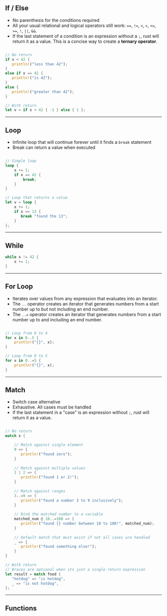 ## If / Else
- No parenthesis for the conditions required
- All your usual relational and logical operators still work: `==`, `!=`, `<`, `>`, `<=`, `>=`, `!`, `||`, `&&`.
- If the last statement of a condition is an expression without a `;`, rust will return it as a value. This is a concise way to create a **ternary operator**.

```rust

// No return
if x < 42 {
   println!("less than 42");
} 
else if x == 42 {
   println!("is 42");
} 
else {
   println!("greater than 42");
}

// With return
let v = if x < 42 { -1 } else { 1 };

```

-----------

## Loop

- Infinite loop that will continue forever until it finds a `break` statement
- Break can return a value when executed

```rust

// Simple loop
loop {
	x += 1;
	if x == 42 {
		break;
	}
}

// Loop that returns a value
let v = loop {
    x += 1;
    if x == 13 {
 	   break "found the 13";
    }
};

```

----------------

## While

```rust
while x != 42 {
	x += 1;
}
```

------------

## For Loop
- Iterates over values from any expression that evaluates into an iterator.
- The `..` operator creates an iterator that generates numbers from a start number up to but not including an end number.
- The `..=` operator creates an iterator that generates numbers from a start number up to and including an end number.

```rust

// Loop from 0 to 4
for x in 0..5 {
    println!("{}", x);
}

// Loop from 0 to 5
for x in 0..=5 {
    println!("{}", x);
}
```

-------------

## Match
- Switch case alternative
- Exhaustive. All cases must be handled
- If the last statement in a "case" is an expression without `;`, rust will return it as a value.

```rust

// No return
match x {

	// Match against single element
    0 => {
 	   println!("found zero");
    }
    
    // Match against multiple values
    1 | 2 => {
 	   println!("found 1 or 2!");
    }
    
    // Match against ranges
    3..=9 => {
 	   println!("found a number 3 to 9 inclusively");
    }
    
    // Bind the matched number to a variable
    matched_num @ 10..=100 => {
 	   println!("found {} number between 10 to 100!", matched_num);
    }
    
    // Default match that must exist if not all cases are handled
    _ => {
 	   println!("found something else!");
    }
}

// With return
// Braces are optional when its just a single return expression
let result = match food {
   "hotdog" => "is hotdog",
   _ => "is not hotdog",
};

```

---------------

## Functions
```rust
```
